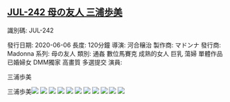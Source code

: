 ## [JUL-242 母の友人 三浦歩美](https://cdn.jsdelivr.net/gh/ghcdn/JUL-242/res/index.m3u8)
識別碼: JUL-242

發行日期: 2020-06-06
長度: 120分鐘
導演: 河合穣治
製作商: マドンナ
 發行商: Madonna
 系列: 母の友人
 類別:
 通姦
數位馬賽克
成熟的女人
巨乳
蕩婦
單體作品
已婚婦女
DMM獨家
高畫質
多選提交
 演員:




三浦歩美





三浦歩美![](./pic0.jpg)
![](./pic1.jpg)
![](./pic2.jpg)
![](./pic3.jpg)
![](./pic4.jpg)
![](./pic5.jpg)
![](./pic6.jpg)
![](./pic7.jpg)
![](./pic8.jpg)
![](./pic9.jpg)
![](./pic10.jpg)
